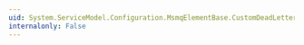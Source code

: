 ```yaml
---
uid: System.ServiceModel.Configuration.MsmqElementBase.CustomDeadLetterQueue
internalonly: False
---
```

